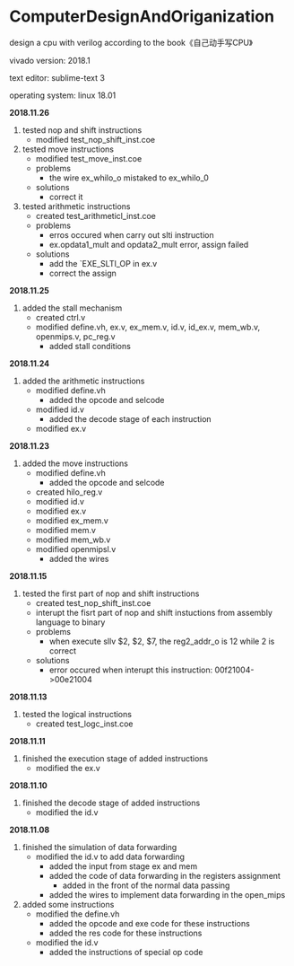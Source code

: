 # ComputerDesignAndOriganization
design a cpu with verilog according to the book《自己动手写CPU》

vivado version: 2018.1

text editor: sublime-text 3

operating system: linux 18.01

**2018.11.26**
1. tested nop and shift instructions
	- modified test_nop_shift_inst.coe
2. tested move instructions
	- modified test_move_inst.coe
	- problems
		- the wire ex_whilo_o mistaked to ex_whilo_0
	- solutions
		- correct it
3. tested arithmetic instructions
	- created test_arithmeticl_inst.coe
	- problems
		- erros occured when carry out slti instruction 
		- ex.opdata1_mult and opdata2_mult error, assign failed
	- solutions
		- add the \`EXE_SLTI_OP in ex.v
		- correct the assign 

**2018.11.25**
1. added the stall mechanism
	- created ctrl.v
	- modified define.vh, ex.v, ex_mem.v, id.v, id_ex.v, mem_wb.v, openmips.v, pc_reg.v
		- added stall conditions


**2018.11.24**
1. added the arithmetic instructions
	- modified define.vh
		- added the opcode and selcode
	- modified id.v
		- added the decode stage of each instruction
	- modified ex.v

**2018.11.23**
1. added the move instructions
	- modified define.vh
		- added the opcode and selcode
	- created hilo_reg.v
	- modified id.v
	- modified ex.v
	- modified ex_mem.v
	- modified mem.v
	- modified mem_wb.v
	- modified openmipsl.v
		- added the wires 

**2018.11.15**
1. tested the first part of nop and shift instructions
	- created test_nop_shift_inst.coe
	- interupt the fisrt part of nop and shift instuctions from assembly language to binary
	- problems
		- when execute sllv $2, $2, $7, the reg2_addr_o is 12 while 2 is correct
	- solutions
		- error occured when interupt this instruction: 00f21004->00e21004

**2018.11.13**
1. tested the logical instructions
	- created test_logc_inst.coe

**2018.11.11**
1. finished the execution stage of added instructions
	- modified the ex.v

**2018.11.10**
1. finished the decode stage of added instructions
	- modified the id.v 

**2018.11.08**
1. finished the simulation of data forwarding
	- modified the id.v to add data forwarding 
		- added the input from stage ex and mem
		- added the code of data forwarding in the registers assignment
			- added in the front of the normal data passing 
		- added the wires to implement data forwarding in the open_mips
2. added some instructions 
	- modified the define.vh
		- added the opcode and exe code for these instructions
		- added the res code for these instructions
	- modified the id.v
		- added the instructions of special op code
